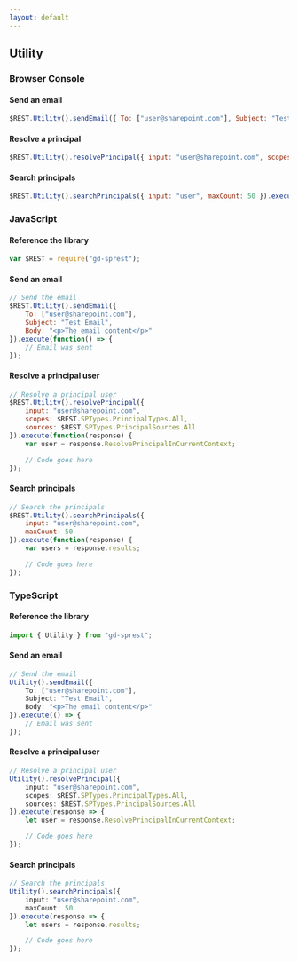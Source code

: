 ```yaml
---
layout: default
---
```


## Utility

### Browser Console

#### Send an email

```js
$REST.Utility().sendEmail({ To: ["user@sharepoint.com"], Subject: "Test Email", Body: "<p>The email content</p>" }).executeAndWait();
```

#### Resolve a principal

```js
$REST.Utility().resolvePrincipal({ input: "user@sharepoint.com", scopes: 15, sources: 15 }).executeAndWait();
```

#### Search principals

```js
$REST.Utility().searchPrincipals({ input: "user", maxCount: 50 }).executeAndWait();
```

### JavaScript

#### Reference the library

```js
var $REST = require("gd-sprest");
```

#### Send an email

```js
// Send the email
$REST.Utility().sendEmail({
    To: ["user@sharepoint.com"],
    Subject: "Test Email",
    Body: "<p>The email content</p>"
}).execute(function() => {
    // Email was sent
});
```

#### Resolve a principal user

```js
// Resolve a principal user
$REST.Utility().resolvePrincipal({
    input: "user@sharepoint.com",
    scopes: $REST.SPTypes.PrincipalTypes.All,
    sources: $REST.SPTypes.PrincipalSources.All
}).execute(function(response) {
    var user = response.ResolvePrincipalInCurrentContext;

    // Code goes here
});
```

#### Search principals

```js
// Search the principals
$REST.Utility().searchPrincipals({
    input: "user@sharepoint.com",
    maxCount: 50
}).execute(function(response) {
    var users = response.results;

    // Code goes here
});
```

### TypeScript

#### Reference the library

```ts
import { Utility } from "gd-sprest";
```

#### Send an email

```ts
// Send the email
Utility().sendEmail({
    To: ["user@sharepoint.com"],
    Subject: "Test Email",
    Body: "<p>The email content</p>"
}).execute(() => {
    // Email was sent
});
```

#### Resolve a principal user

```ts
// Resolve a principal user
Utility().resolvePrincipal({
    input: "user@sharepoint.com",
    scopes: $REST.SPTypes.PrincipalTypes.All,
    sources: $REST.SPTypes.PrincipalSources.All
}).execute(response => {
    let user = response.ResolvePrincipalInCurrentContext;

    // Code goes here
});
```

#### Search principals

```ts
// Search the principals
Utility().searchPrincipals({
    input: "user@sharepoint.com",
    maxCount: 50
}).execute(response => {
    let users = response.results;

    // Code goes here
});
```